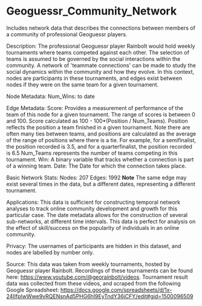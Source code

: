 # Geoguessr_Community_Network
Includes network data that describes the connections between members of a community of professional Geoguessr players.

Description:
The professional Geoguessr player Rainbolt would hold weekly tournaments where teams competed against each other. The selection of teams is assumed to be governed by the social interactions within the community. A network of 'teammate connections' can be made to study the social dynamics within the community and how they evolve. In this context, nodes are participants in these tournaments, and edges exist between nodes if they were on the same team for a given tournament.

Node Metadata:
Num_Wins: to date

Edge Metadata:
Score: Provides a measurement of performance of the team of this node for a given tournament. The range of scores is between 0 and 100. Score calculated as 100 - 100*(Position / Num_Teams). Position reflects the position a team finished in a given tournament. Note there are often many ties between teams, and positions are calculated as the average of the range of positions where there is a tie. For example, for a semifinalist, the position recorded is 3.5, and for a quarterfinalist, the position recorded is 6.5 Num_Teams represents the number of teams competing in this tournament.
Win: A binary variable that tracks whether a connection is part of a winning team.
Date: The Date for which the connection takes place.

Basic Network Stats:
Nodes: 207
Edges: 1992
**Note** The same edge may exist several times in the data, but a different dates, representing a different tournament.

Applications:
This data is sufficient for constructing temporal network analyses to track online community development and growth for this particular case. The date metadata allows for the construction of several sub-networks, at different time intervals.
This data is perfect for analysis on the effect of skill/success on the popularity of individuals in an online community.

Privacy:
The usernames of participants are hidden in this dataset, and nodes are labelled by number only.

Source: 
This data was taken from weekly tournaments, hosted by Geoguessr player Rainbolt. Recordings of these tournaments can be found here: https://www.youtube.com/@georainbolt/videos.
Tournament result data was collected from these videos, and scraped from the following Google Spreadsheet: https://docs.google.com/spreadsheets/d/1x-24IlfpIwWwe9vRQENsnAd5PHG6hl9EyTndY36iCFY/edit#gid=1500096509
